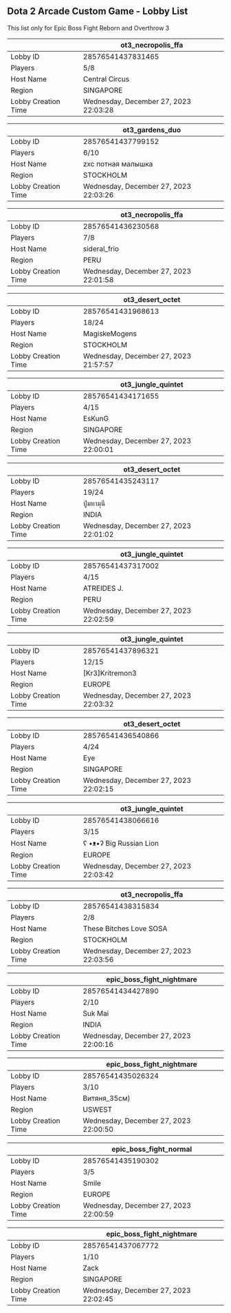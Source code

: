 ## Dota 2 Arcade Custom Game - Lobby List

This list only for Epic Boss Fight Reborn and Overthrow 3

|  | ot3_necropolis_ffa |
| ------ | ------ |
| Lobby ID | 28576541437831465 |
| Players | 5/8 |
| Host Name | Central Circus |
| Region | SINGAPORE |
| Lobby Creation Time | Wednesday, December 27, 2023 22:03:28 |


|  | ot3_gardens_duo |
| ------ | ------ |
| Lobby ID | 28576541437799152 |
| Players | 6/10 |
| Host Name | zxc потная малышка |
| Region | STOCKHOLM |
| Lobby Creation Time | Wednesday, December 27, 2023 22:03:26 |


|  | ot3_necropolis_ffa |
| ------ | ------ |
| Lobby ID | 28576541436230568 |
| Players | 7/8 |
| Host Name | sideral_frio |
| Region | PERU |
| Lobby Creation Time | Wednesday, December 27, 2023 22:01:58 |


|  | ot3_desert_octet |
| ------ | ------ |
| Lobby ID | 28576541431968613 |
| Players | 18/24 |
| Host Name | MagiskeMogens |
| Region | STOCKHOLM |
| Lobby Creation Time | Wednesday, December 27, 2023 21:57:57 |


|  | ot3_jungle_quintet |
| ------ | ------ |
| Lobby ID | 28576541434171655 |
| Players | 4/15 |
| Host Name | EsKunG |
| Region | SINGAPORE |
| Lobby Creation Time | Wednesday, December 27, 2023 22:00:01 |


|  | ot3_desert_octet |
| ------ | ------ |
| Lobby ID | 28576541435243117 |
| Players | 19/24 |
| Host Name | ปู่มหามุนี |
| Region | INDIA |
| Lobby Creation Time | Wednesday, December 27, 2023 22:01:02 |


|  | ot3_jungle_quintet |
| ------ | ------ |
| Lobby ID | 28576541437317002 |
| Players | 4/15 |
| Host Name | ATREIDES J. |
| Region | PERU |
| Lobby Creation Time | Wednesday, December 27, 2023 22:02:59 |


|  | ot3_jungle_quintet |
| ------ | ------ |
| Lobby ID | 28576541437896321 |
| Players | 12/15 |
| Host Name | [Kr3]Kritremon3 |
| Region | EUROPE |
| Lobby Creation Time | Wednesday, December 27, 2023 22:03:32 |


|  | ot3_desert_octet |
| ------ | ------ |
| Lobby ID | 28576541436540866 |
| Players | 4/24 |
| Host Name | Eye |
| Region | SINGAPORE |
| Lobby Creation Time | Wednesday, December 27, 2023 22:02:15 |


|  | ot3_jungle_quintet |
| ------ | ------ |
| Lobby ID | 28576541438066616 |
| Players | 3/15 |
| Host Name | ʕ •ᴥ•ʔ Big Russian Lion |
| Region | EUROPE |
| Lobby Creation Time | Wednesday, December 27, 2023 22:03:42 |


|  | ot3_necropolis_ffa |
| ------ | ------ |
| Lobby ID | 28576541438315834 |
| Players | 2/8 |
| Host Name | These Bitches Love SOSA |
| Region | STOCKHOLM |
| Lobby Creation Time | Wednesday, December 27, 2023 22:03:56 |


|  | epic_boss_fight_nightmare |
| ------ | ------ |
| Lobby ID | 28576541434427890 |
| Players | 2/10 |
| Host Name | Suk Mai |
| Region | INDIA |
| Lobby Creation Time | Wednesday, December 27, 2023 22:00:16 |


|  | epic_boss_fight_nightmare |
| ------ | ------ |
| Lobby ID | 28576541435026324 |
| Players | 3/10 |
| Host Name | Витяня_35см) |
| Region | USWEST |
| Lobby Creation Time | Wednesday, December 27, 2023 22:00:50 |


|  | epic_boss_fight_normal |
| ------ | ------ |
| Lobby ID | 28576541435190302 |
| Players | 3/5 |
| Host Name | Smile |
| Region | EUROPE |
| Lobby Creation Time | Wednesday, December 27, 2023 22:00:59 |


|  | epic_boss_fight_nightmare |
| ------ | ------ |
| Lobby ID | 28576541437067772 |
| Players | 1/10 |
| Host Name | Zack |
| Region | SINGAPORE |
| Lobby Creation Time | Wednesday, December 27, 2023 22:02:45 |


